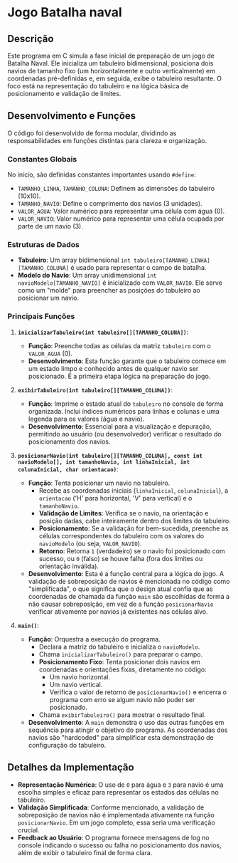 # Jogo Batalha naval

## Descrição

Este programa em C simula a fase inicial de preparação de um jogo de Batalha Naval. Ele inicializa um tabuleiro bidimensional, posiciona dois navios de tamanho fixo (um horizontalmente e outro verticalmente) em coordenadas pré-definidas e, em seguida, exibe o tabuleiro resultante. O foco está na representação do tabuleiro e na lógica básica de posicionamento e validação de limites.

## Desenvolvimento e Funções

O código foi desenvolvido de forma modular, dividindo as responsabilidades em funções distintas para clareza e organização.

### Constantes Globais

No início, são definidas constantes importantes usando `#define`:
- `TAMANHO_LINHA`, `TAMANHO_COLUNA`: Definem as dimensões do tabuleiro (10x10).
- `TAMANHO_NAVIO`: Define o comprimento dos navios (3 unidades).
- `VALOR_AGUA`: Valor numérico para representar uma célula com água (0).
- `VALOR_NAVIO`: Valor numérico para representar uma célula ocupada por parte de um navio (3).

### Estruturas de Dados

- **Tabuleiro**: Um array bidimensional `int tabuleiro[TAMANHO_LINHA][TAMANHO_COLUNA]` é usado para representar o campo de batalha.
- **Modelo do Navio**: Um array unidimensional `int navioModelo[TAMANHO_NAVIO]` é inicializado com `VALOR_NAVIO`. Ele serve como um "molde" para preencher as posições do tabuleiro ao posicionar um navio.

### Principais Funções

1.  **`inicializarTabuleiro(int tabuleiro[][TAMANHO_COLUNA])`**:
    * **Função**: Preenche todas as células da matriz `tabuleiro` com o `VALOR_AGUA` (0).
    * **Desenvolvimento**: Esta função garante que o tabuleiro comece em um estado limpo e conhecido antes de qualquer navio ser posicionado. É a primeira etapa lógica na preparação do jogo.

2.  **`exibirTabuleiro(int tabuleiro[][TAMANHO_COLUNA])`**:
    * **Função**: Imprime o estado atual do `tabuleiro` no console de forma organizada. Inclui índices numéricos para linhas e colunas e uma legenda para os valores (água e navio).
    * **Desenvolvimento**: Essencial para a visualização e depuração, permitindo ao usuário (ou desenvolvedor) verificar o resultado do posicionamento dos navios.

3.  **`posicionarNavio(int tabuleiro[][TAMANHO_COLUNA], const int navioModelo[], int tamanhoNavio, int linhaInicial, int colunaInicial, char orientacao)`**:
    * **Função**: Tenta posicionar um navio no tabuleiro.
        * Recebe as coordenadas iniciais (`linhaInicial`, `colunaInicial`), a `orientacao` ('H' para horizontal, 'V' para vertical) e o `tamanhoNavio`.
        * **Validação de Limites**: Verifica se o navio, na orientação e posição dadas, cabe inteiramente dentro dos limites do tabuleiro.
        * **Posicionamento**: Se a validação for bem-sucedida, preenche as células correspondentes do tabuleiro com os valores do `navioModelo` (ou seja, `VALOR_NAVIO`).
        * **Retorno**: Retorna `1` (verdadeiro) se o navio foi posicionado com sucesso, ou `0` (falso) se houve falha (fora dos limites ou orientação inválida).
    * **Desenvolvimento**: Esta é a função central para a lógica do jogo. A validação de sobreposição de navios é mencionada no código como "simplificada", o que significa que o design atual confia que as coordenadas de chamada da função `main` são escolhidas de forma a não causar sobreposição, em vez de a função `posicionarNavio` verificar ativamente por navios já existentes nas células alvo.

4.  **`main()`**:
    * **Função**: Orquestra a execução do programa.
        * Declara a matriz do tabuleiro e inicializa o `navioModelo`.
        * Chama `inicializarTabuleiro()` para preparar o campo.
        * **Posicionamento Fixo**: Tenta posicionar dois navios em coordenadas e orientações fixas, diretamente no código:
            * Um navio horizontal.
            * Um navio vertical.
            * Verifica o valor de retorno de `posicionarNavio()` e encerra o programa com erro se algum navio não puder ser posicionado.
        * Chama `exibirTabuleiro()` para mostrar o resultado final.
    * **Desenvolvimento**: A `main` demonstra o uso das outras funções em sequência para atingir o objetivo do programa. As coordenadas dos navios são "hardcoded" para simplificar esta demonstração de configuração do tabuleiro.

## Detalhes da Implementação

-   **Representação Numérica**: O uso de `0` para água e `3` para navio é uma escolha simples e eficaz para representar os estados das células no tabuleiro.
-   **Validação Simplificada**: Conforme mencionado, a validação de sobreposição de navios não é implementada ativamente na função `posicionarNavio`. Em um jogo completo, essa seria uma verificação crucial.
-   **Feedback ao Usuário**: O programa fornece mensagens de log no console indicando o sucesso ou falha no posicionamento dos navios, além de exibir o tabuleiro final de forma clara.
